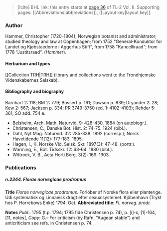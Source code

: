 > [!cite] BHL link: this entry starts at [page 36](https://www.biodiversitylibrary.org/item/103253#page/62/mode/1up) of TL-2 Vol. II.
> Supporting pages: [[Abbreviations|abbreviations]], [[Layout key|layout key]].

### Author

Hammer, Christopher (1720-1804), Norwegian botanist and administrator; studied theology and law at Copenhagen; from 1752 "General-Konduktor for Landet og Kjøbstaederne i Aggerhus Stift", from 1758 "Kancelliraad"; from 1778 "Justitsraad". (*Hammer*).

#### Herbarium and types

[[Collection TRH|TRH]] (library and collections went to the Trondhjemske Videnskabernes Selskab).

#### Bibliography and biography

Barnhart 2: 118; BM 2: 779; Bossert p. 161; Dawson p. 839; Dryander 2: 28; Kew 2: 567; Jackson p. 334; PR 3749-3750 (ed. 1: 4102-4103); Rehder 5: 361; SO add. 754 e.
- Belsheim, Arch. Math. Naturvid. 9: 428-430. 1884 (on autobiogr.).
- Christensen, C., Danske Bot. Hist. 2: 74-75. 1924 (bibl.).
- Dahl, Nyt Mag. Naturvid. 32: 285-338. 1892 (corresp.); Norsk Havetidende 11(12): 177-183. 1895.
- Hagen, I., K. Norske Vid. Selsk. Skr. 1897(3): 47-48. (portr.).
- Warming, E., Bot. Tidsskr. 12: 63-64. 1880 (bibl.).
- Wittrock, V. B., Acta Horti Berg. 3(2): 169. 1903.

### Publications

##### n.2344. Florae norvegicae prodromus

**Title**
*Florae norvegicae prodromus*. Forlöber af Norske flora eller planterige. Udi systematisk og Linnaeisk dragt efter sexualsystemet. Kjöbenhavn (Trykt hos P. Horrebows Enke) 1794. Oct.
**Abbreviated title**: *Fl. norveg. prodr.*

**Notes**
*Publ*.: 1795 (t.p. 1794; 1795 fide Christensen p. 74), p. \[i\]-x, \[1\]-164, \[11, notes\], *Copy*: G.– For criticism (by Rafn, "Augean stable") and anticriticism see refs. in Christensen p. 74.

